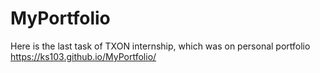 # MyPortfolio
Here is the last task of TXON internship, which was on personal portfolio
https://ks103.github.io/MyPortfolio/
